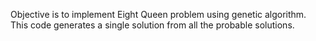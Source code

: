 Objective is to implement Eight Queen problem using genetic algorithm.
This code generates a single solution from all the probable solutions.
